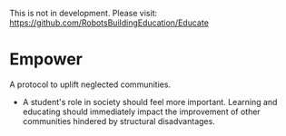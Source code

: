 This is not in development. Please visit: https://github.com/RobotsBuildingEducation/Educate

# Empower
A protocol to uplift neglected communities.

- A student's role in society should feel more important. Learning and educating should immediately impact the improvement of other communities hindered by structural disadvantages.
